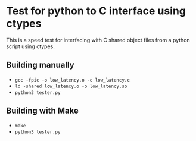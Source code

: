 # Test for python to C interface using ctypes

This is a speed test for interfacing with C shared object files from a python script using ctypes.

## Building manually
- `gcc -fpic -o low_latency.o -c low_latency.c`
- `ld -shared low_latency.o -o low_latency.so`
- `python3 tester.py`

## Building with Make
- `make`
- `python3 tester.py`

